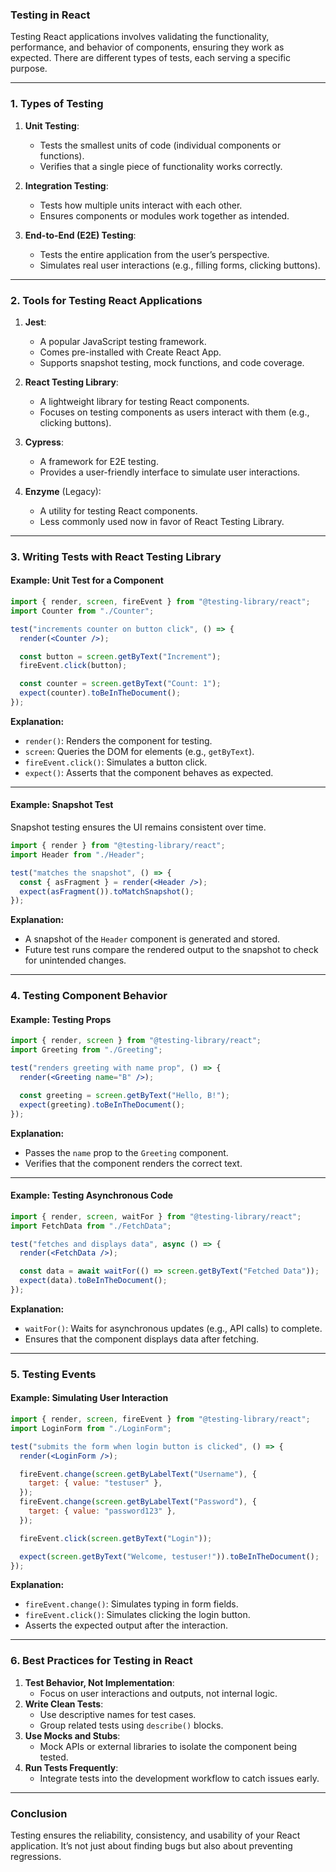 ### **Testing in React**

Testing React applications involves validating the functionality, performance, and behavior of components, ensuring they work as expected. There are different types of tests, each serving a specific purpose.

---

### **1. Types of Testing**

1. **Unit Testing**:
   - Tests the smallest units of code (individual components or functions).
   - Verifies that a single piece of functionality works correctly.

2. **Integration Testing**:
   - Tests how multiple units interact with each other.
   - Ensures components or modules work together as intended.

3. **End-to-End (E2E) Testing**:
   - Tests the entire application from the user’s perspective.
   - Simulates real user interactions (e.g., filling forms, clicking buttons).

---

### **2. Tools for Testing React Applications**

1. **Jest**:
   - A popular JavaScript testing framework.
   - Comes pre-installed with Create React App.
   - Supports snapshot testing, mock functions, and code coverage.

2. **React Testing Library**:
   - A lightweight library for testing React components.
   - Focuses on testing components as users interact with them (e.g., clicking buttons).

3. **Cypress**:
   - A framework for E2E testing.
   - Provides a user-friendly interface to simulate user interactions.

4. **Enzyme** (Legacy):
   - A utility for testing React components.
   - Less commonly used now in favor of React Testing Library.

---

### **3. Writing Tests with React Testing Library**

#### **Example: Unit Test for a Component**
```jsx
import { render, screen, fireEvent } from "@testing-library/react";
import Counter from "./Counter";

test("increments counter on button click", () => {
  render(<Counter />);

  const button = screen.getByText("Increment");
  fireEvent.click(button);

  const counter = screen.getByText("Count: 1");
  expect(counter).toBeInTheDocument();
});
```

**Explanation:**
- `render()`: Renders the component for testing.
- `screen`: Queries the DOM for elements (e.g., `getByText`).
- `fireEvent.click()`: Simulates a button click.
- `expect()`: Asserts that the component behaves as expected.

---

#### **Example: Snapshot Test**
Snapshot testing ensures the UI remains consistent over time.

```jsx
import { render } from "@testing-library/react";
import Header from "./Header";

test("matches the snapshot", () => {
  const { asFragment } = render(<Header />);
  expect(asFragment()).toMatchSnapshot();
});
```

**Explanation:**
- A snapshot of the `Header` component is generated and stored.
- Future test runs compare the rendered output to the snapshot to check for unintended changes.

---

### **4. Testing Component Behavior**

#### **Example: Testing Props**
```jsx
import { render, screen } from "@testing-library/react";
import Greeting from "./Greeting";

test("renders greeting with name prop", () => {
  render(<Greeting name="B" />);

  const greeting = screen.getByText("Hello, B!");
  expect(greeting).toBeInTheDocument();
});
```

**Explanation:**
- Passes the `name` prop to the `Greeting` component.
- Verifies that the component renders the correct text.

---

#### **Example: Testing Asynchronous Code**
```jsx
import { render, screen, waitFor } from "@testing-library/react";
import FetchData from "./FetchData";

test("fetches and displays data", async () => {
  render(<FetchData />);

  const data = await waitFor(() => screen.getByText("Fetched Data"));
  expect(data).toBeInTheDocument();
});
```

**Explanation:**
- `waitFor()`: Waits for asynchronous updates (e.g., API calls) to complete.
- Ensures that the component displays data after fetching.

---

### **5. Testing Events**
#### **Example: Simulating User Interaction**
```jsx
import { render, screen, fireEvent } from "@testing-library/react";
import LoginForm from "./LoginForm";

test("submits the form when login button is clicked", () => {
  render(<LoginForm />);

  fireEvent.change(screen.getByLabelText("Username"), {
    target: { value: "testuser" },
  });
  fireEvent.change(screen.getByLabelText("Password"), {
    target: { value: "password123" },
  });

  fireEvent.click(screen.getByText("Login"));

  expect(screen.getByText("Welcome, testuser!")).toBeInTheDocument();
});
```

**Explanation:**
- `fireEvent.change()`: Simulates typing in form fields.
- `fireEvent.click()`: Simulates clicking the login button.
- Asserts the expected output after the interaction.

---

### **6. Best Practices for Testing in React**
1. **Test Behavior, Not Implementation**:
   - Focus on user interactions and outputs, not internal logic.
2. **Write Clean Tests**:
   - Use descriptive names for test cases.
   - Group related tests using `describe()` blocks.
3. **Use Mocks and Stubs**:
   - Mock APIs or external libraries to isolate the component being tested.
4. **Run Tests Frequently**:
   - Integrate tests into the development workflow to catch issues early.

---

### **Conclusion**
Testing ensures the reliability, consistency, and usability of your React application. It’s not just about finding bugs but also about preventing regressions.
